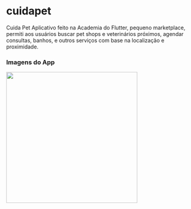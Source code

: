 # cuidapet

Cuida Pet
Aplicativo feito na Academia do Flutter, pequeno marketplace, permiti aos usuários buscar pet shops e veterinários próximos, agendar consultas, banhos, e outros serviços com base na localização e proximidade.

### Imagens do App

<img src="https://github.com/user-attachments/assets/aeba516a-1a00-40ca-b267-c6b2dbb5a89d" height="350em">

